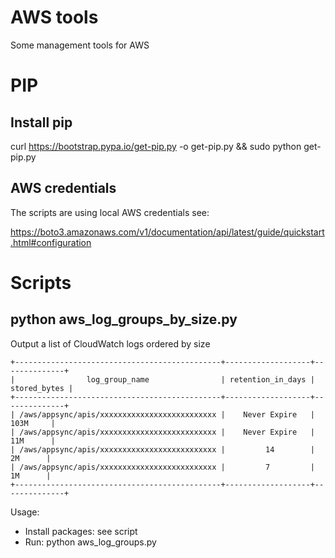 # AWS tools
Some management tools for AWS

# PIP

## Install pip

curl https://bootstrap.pypa.io/get-pip.py -o get-pip.py && sudo python get-pip.py

## AWS credentials
The scripts are using local AWS credentials see:

https://boto3.amazonaws.com/v1/documentation/api/latest/guide/quickstart.html#configuration

# Scripts

## python aws_log_groups_by_size.py
Output a list of CloudWatch logs ordered by size
```
+----------------------------------------------+-------------------+--------------+
|                log_group_name                | retention_in_days | stored_bytes |
+----------------------------------------------+-------------------+--------------+
| /aws/appsync/apis/xxxxxxxxxxxxxxxxxxxxxxxxxx |    Never Expire   |     103M     |
| /aws/appsync/apis/xxxxxxxxxxxxxxxxxxxxxxxxxx |    Never Expire   |     11M      |
| /aws/appsync/apis/xxxxxxxxxxxxxxxxxxxxxxxxxx |         14        |      2M      |
| /aws/appsync/apis/xxxxxxxxxxxxxxxxxxxxxxxxxx |         7         |      1M      |
+----------------------------------------------+-------------------+--------------+
```
Usage:
 - Install packages: see script
 - Run: python aws_log_groups.py
